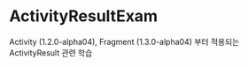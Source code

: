 # ActivityResultExam
Activity (1.2.0-alpha04), Fragment (1.3.0-alpha04) 부터 적용되는 ActivityResult 관련 학습
